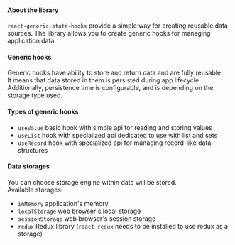 #### About the library
`react-generic-state-hooks` provide a simple way for creating reusable data sources.
The library allows you to create generic hooks for managing application data.

#### Generic hooks
Generic hooks have ability to store and return data and are fully reusable.<br/>
It means that data stored in them is persisted during app lifecycle.<br/>
Additionally, persistence time is configurable, and is depending on the storage type used.

#### Types of generic hooks

* `useValue`  basic hook with simple api for reading and storing values
* `useList`  hook with specialized api dedicated to use with list and sets
* `useRecord`  hook with specialized api for managing record-like data structures

#### Data storages
You can choose storage engine within data will be stored. <br/>Available storages:

* `inMemory`  application's memory
* `localStorage`  web browser's local storage
* `sessionStorage`  web browser's session storage
* `redux`  Redux library (`react-redux` needs to be installed to use redux as a storage)

